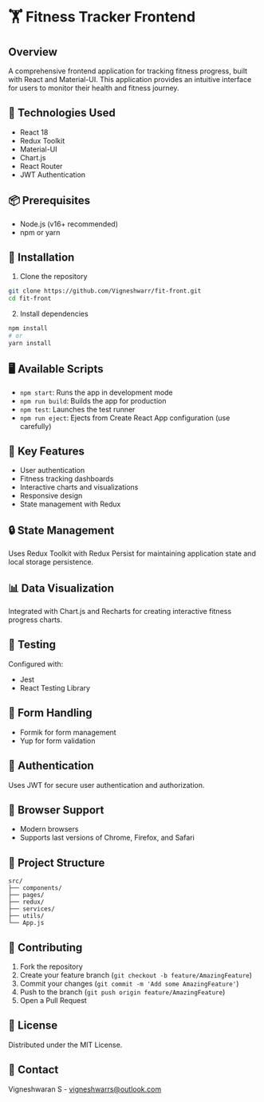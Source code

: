 # 🏋️ Fitness Tracker Frontend

## Overview
A comprehensive frontend application for tracking fitness progress, built with React and Material-UI. This application provides an intuitive interface for users to monitor their health and fitness journey.

## 🚀 Technologies Used
- React 18
- Redux Toolkit
- Material-UI
- Chart.js
- React Router
- JWT Authentication

## 📦 Prerequisites
- Node.js (v16+ recommended)
- npm or yarn

## 🔧 Installation

1. Clone the repository
```bash
git clone https://github.com/Vigneshwarr/fit-front.git
cd fit-front
```

2. Install dependencies
```bash
npm install
# or
yarn install
```

## 🖥️ Available Scripts

- `npm start`: Runs the app in development mode
- `npm run build`: Builds the app for production
- `npm test`: Launches the test runner
- `npm run eject`: Ejects from Create React App configuration (use carefully)

## 🌟 Key Features
- User authentication
- Fitness tracking dashboards
- Interactive charts and visualizations
- Responsive design
- State management with Redux

## 🔒 State Management
Uses Redux Toolkit with Redux Persist for maintaining application state and local storage persistence.

## 📊 Data Visualization
Integrated with Chart.js and Recharts for creating interactive fitness progress charts.

## 🧪 Testing
Configured with:
- Jest
- React Testing Library

## 📝 Form Handling
- Formik for form management
- Yup for form validation

## 🔐 Authentication
Uses JWT for secure user authentication and authorization.

## 🚧 Browser Support
- Modern browsers
- Supports last versions of Chrome, Firefox, and Safari

## 📌 Project Structure
```
src/
├── components/
├── pages/
├── redux/
├── services/
├── utils/
└── App.js
```

## 🤝 Contributing
1. Fork the repository
2. Create your feature branch (`git checkout -b feature/AmazingFeature`)
3. Commit your changes (`git commit -m 'Add some AmazingFeature'`)
4. Push to the branch (`git push origin feature/AmazingFeature`)
5. Open a Pull Request

## 📄 License
Distributed under the MIT License.

## 💬 Contact
Vigneshwaran S - vigneshwarrs@outlook.com
